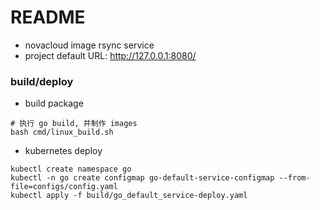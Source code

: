 # README
- novacloud image rsync service
- project default URL: http://127.0.0.1:8080/


### build/deploy
- build package
```
# 执行 go build, 并制作 images
bash cmd/linux_build.sh
```

- kubernetes deploy
```
kubectl create namespace go
kubectl -n go create configmap go-default-service-configmap --from-file=configs/config.yaml
kubectl apply -f build/go_default_service-deploy.yaml
```